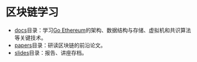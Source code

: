 # 区块链学习

* [docs](./docs)目录：学习[Go Ethereum](https://github.com/ethereum/go-ethereum)的架构、数据结构与存储、虚拟机和共识算法等关键技术。
* [papers](./papers)目录：研读区块链的前沿论文。
* [slides](./slides)目录：报告、讲座存档。


